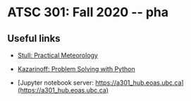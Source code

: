 
# ATSC 301: Fall 2020 -- pha

## Useful links

* [Stull: Practical Meteorology](https://www.eoas.ubc.ca/books/Practical_Meteorology)

* [Kazarinoff: Problem Solving with Python](https://atsc_web.eoas.ubc.ca)

* [Jupyter notebook server: https://a301_hub.eoas.ubc.ca](https://a301_hub.eoas.ubc.ca)
